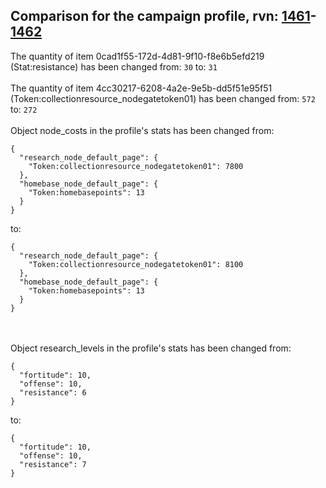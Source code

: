 ## Comparison for the campaign profile, rvn: [1461](https://github.com/PRO100KatYT/FortniteProfileRevisions/tree/main/profiles/campaign/1461%20campaign.json)-[1462](https://github.com/PRO100KatYT/FortniteProfileRevisions/tree/main/profiles/campaign/1462%20campaign.json)

The quantity of item 0cad1f55-172d-4d81-9f10-f8e6b5efd219 (Stat:resistance) has been changed from: `30` to: `31`
<br><br>
The quantity of item 4cc30217-6208-4a2e-9e5b-dd5f51e95f51 (Token:collectionresource_nodegatetoken01) has been changed from: `572` to: `272`
<br><br>
Object node_costs in the profile's stats has been changed from:

```
{
  "research_node_default_page": {
    "Token:collectionresource_nodegatetoken01": 7800
  },
  "homebase_node_default_page": {
    "Token:homebasepoints": 13
  }
}
```

to:

```
{
  "research_node_default_page": {
    "Token:collectionresource_nodegatetoken01": 8100
  },
  "homebase_node_default_page": {
    "Token:homebasepoints": 13
  }
}
```

<br><br>
Object research_levels in the profile's stats has been changed from:

```
{
  "fortitude": 10,
  "offense": 10,
  "resistance": 6
}
```

to:

```
{
  "fortitude": 10,
  "offense": 10,
  "resistance": 7
}
```

<br><br>
